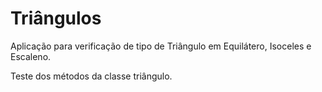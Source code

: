 # Triângulos

Aplicação para verificação de tipo de Triângulo
em Equilátero, Isoceles e Escaleno.

Teste dos métodos da classe triângulo.

